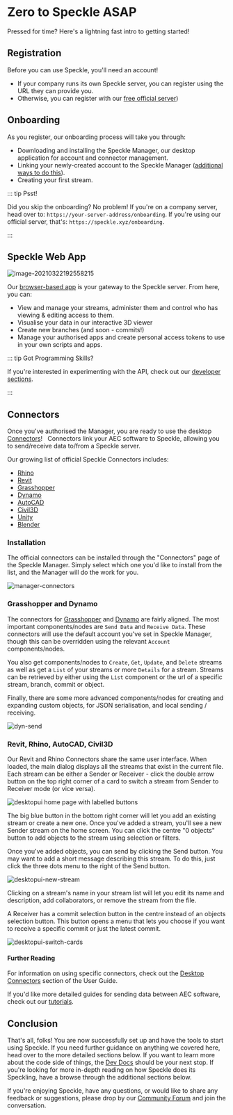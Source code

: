 # Zero to Speckle ASAP

Pressed for time? Here's a lightning fast intro to getting started!

## Registration

Before you can use Speckle, you'll need an account!
* If your company runs its own Speckle server, you can register using the URL they can provide you.
* Otherwise, you can register with our [free official server](https://speckle.systems/getstarted/))

## Onboarding
As you register, our onboarding process will take you through:

- Downloading and installing the Speckle Manager, our desktop application for account and connector management.
- Linking your newly-created account to the Speckle Manager ([additional ways to do this](/user/manager.md#adding-account)).
- Creating your first stream.

::: tip Psst!

Did you skip the onboarding? No problem!
If you're on a company server, head over to: `https://your-server-address/onboarding`.
If you're using our official server, that's: `https://speckle.xyz/onboarding`.

:::


## Speckle Web App

![image-20210322192558215](./img/quickstart/image-20210322192558215.png)

Our [browser-based app](/user/web) is your gateway to the Speckle server. From here, you can:
* View and manage your streams, administer them and control who has viewing & editing access to them.
* Visualise your data in our interactive 3D viewer
* Create new branches (and soon - commits!)
* Manage your authorised apps and create personal access tokens to use in your own scripts and apps.
 
::: tip Got Programming Skills?

If you're interested in experimenting with the API, check out our [developer sections](/dev/server-api.).

:::

## Connectors

Once you've authorised the Manager, you are ready to use the desktop [Connectors](/user/connectors)!
&nbsp;
Connectors link your AEC software to Speckle, allowing you to send/receive data to/from a Speckle server.

Our growing list of official Speckle Connectors includes:
- [Rhino](/user/rhino)
- [Revit](/user/revit)
- [Grasshopper](/user/grasshopper)
- [Dynamo](/user/dynamo)
- [AutoCAD](/user/autocadcivil)
- [Civil3D](/user/autocadcivil)
- [Unity](/user/unity)
- [Blender](/user/blender)

### Installation

The official connectors can be installed through the "Connectors" page of the Speckle Manager. Simply select which one you'd like to install from the list, and the Manager will do the work for you.

![manager-connectors](https://user-images.githubusercontent.com/7717434/106609134-2b6f2400-655d-11eb-8d2a-1730115e3bc7.gif)

### Grasshopper and Dynamo

The connectors for [Grasshopper](/user/grasshopper) and [Dynamo](/user/dynamo) are fairly aligned. The most important components/nodes are `Send Data` and `Receive Data`. These connectors will use the default account you've set in Speckle Manager, though this can be overridden using the relevant `Account` components/nodes.

You also get components/nodes to `Create`, `Get`, `Update`, and `Delete` streams as well as get a `List` of your streams or more `Details` for a stream. Streams can be retrieved by either using the `List` component or the url of a specific stream, branch, commit or object.

Finally, there are some more advanced components/nodes for creating and expanding custom objects, for JSON serialisation, and local sending / receiving.

![dyn-send](./img-dyn/dyn-send.gif)

### Revit, Rhino, AutoCAD, Civil3D

Our Revit and Rhino Connectors share the same user interface.
When loaded, the main dialog displays all the streams that exist in the current file. Each stream can be either a Sender or Receiver - click the double arrow button on the top right corner of a card to switch a stream from Sender to Receiver mode (or vice versa).

![desktopui home page with labelled buttons](https://user-images.githubusercontent.com/7717434/107382404-badd7f80-6ae7-11eb-9941-2265b1cc5748.png)

The big blue button in the bottom right corner will let you add an existing stream or create a new one. Once you've added a stream, you'll see a new Sender stream on the home screen. You can click the centre "0 objects" button to add objects to the stream using selection or filters.

Once you've added objects, you can send by clicking the Send button. You may want to add a short message describing this stream. To do this, just click the three dots menu to the right of the Send button.

![desktopui-new-stream](https://user-images.githubusercontent.com/7717434/106741747-08ec1200-6614-11eb-9162-829670899da9.gif)

Clicking on a stream's name in your stream list will let you edit its name and description, add collaborators, or remove the stream from the file.

A Receiver has a commit selection button in the centre instead of an objects selection button. This button opens a menu that lets you choose if you want to receive a specific commit or just the latest commit.

![desktopui-switch-cards](https://user-images.githubusercontent.com/7717434/106739209-c5dc6f80-6610-11eb-8625-01b19240c612.gif)

#### Further Reading

For information on using specific connectors, check out the [Desktop Connectors](/user/connectors) section of the User Guide.

If you'd like more detailed guides for sending data between AEC software, check out our [tutorials](https://speckle.systems/tutorials/).

## Conclusion

That's all, folks! You are now successfully set up and have the tools to start using Speckle. If you need further guidance on anything we covered here, head over to the more detailed sections below. If you want to learn more about the code side of things, the [Dev Docs](/dev/) should be your next stop. If you're looking for more in-depth reading on how Speckle does its Speckling, have a browse through the additional sections below.

If you're enjoying Speckle, have any questions, or would like to share any feedback or suggestions, please drop by our [Community Forum](https://speckle.community/) and join the conversation.
